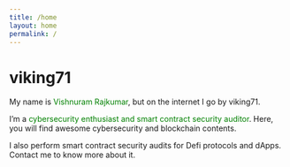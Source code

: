 ```yaml
---
title: /home
layout: home
permalink: /
---
```


# viking71

My name is <span style="color:green">Vishnuram Rajkumar</span>, but on the internet I go by viking71.

I’m a <span style="color:green">cybersecurity enthusiast and smart contract security auditor</span>. Here, you will find awesome cybersecurity and blockchain contents.

I also perform smart contract security audits for Defi protocols and dApps. Contact me to know more about it.
